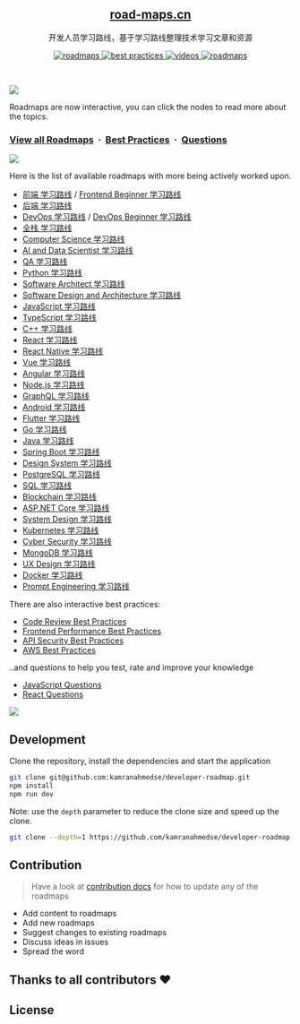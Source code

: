 <p align="center">
  <h2 align="center"><a href="http://road-maps.cn">road-maps.cn</a></h2>
  <p align="center">开发人员学习路线，基于学习路线整理技术学习文章和资源<p>
  <p align="center">
    <a href="http://road-maps.cn/roadmaps">
    	<img src="https://img.shields.io/badge/%E2%9C%A8-Roadmaps%20-0a0a0a.svg?style=flat&colorA=0a0a0a" alt="roadmaps" />
    </a>
    <a href="http://road-maps.cn/best-practices">
    	<img src="https://img.shields.io/badge/%E2%9C%A8-Best%20Practices-0a0a0a.svg?style=flat&colorA=0a0a0a" alt="best practices" />
    </a>
    <a href="http://road-maps.cn/questions">
    	<img src="https://img.shields.io/badge/%E2%9C%A8-Questions-0a0a0a.svg?style=flat&colorA=0a0a0a" alt="videos" />
    </a>
    <a href="https://www.youtube.com/channel/UCA0H2KIWgWTwpTFjSxp0now?sub_confirmation=1">
    	<img src="https://img.shields.io/badge/%E2%9C%A8-YouTube%20Channel-0a0a0a.svg?style=flat&colorA=0a0a0a" alt="roadmaps" />
    </a>
  </p>
</p>

<br>

![](https://i.imgur.com/waxVImv.png)

Roadmaps are now interactive, you can click the nodes to read more about the topics.

### [View all Roadmaps](http://road-maps.cn) &nbsp;&middot;&nbsp; [Best Practices](http://road-maps.cn/best-practices) &nbsp;&middot;&nbsp; [Questions](http://road-maps.cn/questions)

![](https://i.imgur.com/waxVImv.png)

Here is the list of available roadmaps with more being actively worked upon.

- [前端 学习路线](http://road-maps.cn/frontend) / [Frontend Beginner 学习路线](http://road-maps.cn/frontend?r=frontend-beginner)
- [后端 学习路线](http://road-maps.cn/backend)
- [DevOps 学习路线](http://road-maps.cn/devops) / [DevOps Beginner 学习路线](http://road-maps.cn/devops?r=devops-beginner)
- [全栈 学习路线](http://road-maps.cn/full-stack)
- [Computer Science 学习路线](http://road-maps.cn/computer-science)
- [AI and Data Scientist 学习路线](http://road-maps.cn/ai-data-scientist)
- [QA 学习路线](http://road-maps.cn/qa)
- [Python 学习路线](http://road-maps.cn/python)
- [Software Architect 学习路线](http://road-maps.cn/software-architect)
- [Software Design and Architecture 学习路线](http://road-maps.cn/software-design-architecture)
- [JavaScript 学习路线](http://road-maps.cn/javascript)
- [TypeScript 学习路线](http://road-maps.cn/typescript)
- [C++ 学习路线](http://road-maps.cn/cpp)
- [React 学习路线](http://road-maps.cn/react)
- [React Native 学习路线](http://road-maps.cn/react-native)
- [Vue 学习路线](http://road-maps.cn/vue)
- [Angular 学习路线](http://road-maps.cn/angular)
- [Node.js 学习路线](http://road-maps.cn/nodejs)
- [GraphQL 学习路线](http://road-maps.cn/graphql)
- [Android 学习路线](http://road-maps.cn/android)
- [Flutter 学习路线](http://road-maps.cn/flutter)
- [Go 学习路线](http://road-maps.cn/golang)
- [Java 学习路线](http://road-maps.cn/java)
- [Spring Boot 学习路线](http://road-maps.cn/spring-boot)
- [Design System 学习路线](http://road-maps.cn/design-system)
- [PostgreSQL 学习路线](http://road-maps.cn/postgresql-dba)
- [SQL 学习路线](http://road-maps.cn/sql)
- [Blockchain 学习路线](http://road-maps.cn/blockchain)
- [ASP.NET Core 学习路线](http://road-maps.cn/aspnet-core)
- [System Design 学习路线](http://road-maps.cn/system-design)
- [Kubernetes 学习路线](http://road-maps.cn/kubernetes)
- [Cyber Security 学习路线](http://road-maps.cn/cyber-security)
- [MongoDB 学习路线](http://road-maps.cn/mongodb)
- [UX Design 学习路线](http://road-maps.cn/ux-design)
- [Docker 学习路线](http://road-maps.cn/docker)
- [Prompt Engineering 学习路线](http://road-maps.cn/prompt-engineering)

There are also interactive best practices:

- [Code Review Best Practices](http://road-maps.cn/best-practices/code-review)
- [Frontend Performance Best Practices](http://road-maps.cn/best-practices/frontend-performance)
- [API Security Best Practices](http://road-maps.cn/best-practices/api-security)
- [AWS Best Practices](http://road-maps.cn/best-practices/aws)

..and questions to help you test, rate and improve your knowledge

- [JavaScript Questions](http://road-maps.cn/questions/javascript)
- [React Questions](http://road-maps.cn/questions/react)

![](https://i.imgur.com/waxVImv.png)

## Development

Clone the repository, install the dependencies and start the application

```bash
git clone git@github.com:kamranahmedse/developer-roadmap.git
npm install
npm run dev
```

Note: use the `depth` parameter to reduce the clone size and speed up the clone.

```sh
git clone --depth=1 https://github.com/kamranahmedse/developer-roadmap.git
```

## Contribution

> Have a look at [contribution docs](./contributing.md) for how to update any of the roadmaps

- Add content to roadmaps
- Add new roadmaps
- Suggest changes to existing roadmaps
- Discuss ideas in issues
- Spread the word

## Thanks to all contributors ❤

## License